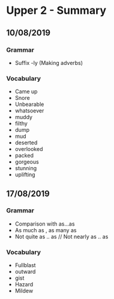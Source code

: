 # Upper 2 - Summary

## 10/08/2019

### Grammar
 - Suffix -ly (Making adverbs)

### Vocabulary
 * Came up 
 * Snore
 * Unbearable
 * whatsoever
 *  muddy 
* filthy
* dump
* mud
* deserted
* overlooked
* packed
* gorgeous
* stunning 
* uplifting

## 17/08/2019
### Grammar
* Comparison with as...as
*  As much as , as many as
* Not quite as .. as // Not nearly as .. as

### Vocabulary
 * Fullblast
* outward 
*  gist 
*  Hazard
*  Mildew
